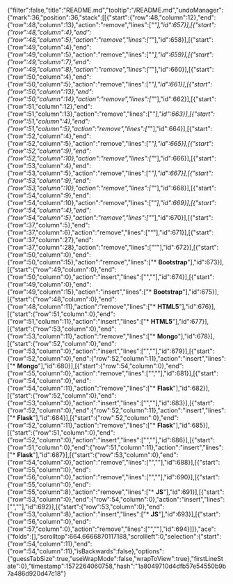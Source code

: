 {"filter":false,"title":"README.md","tooltip":"/README.md","undoManager":{"mark":36,"position":36,"stack":[[{"start":{"row":48,"column":12},"end":{"row":48,"column":13},"action":"remove","lines":["*"],"id":657}],[{"start":{"row":48,"column":4},"end":{"row":48,"column":5},"action":"remove","lines":["*"],"id":658}],[{"start":{"row":49,"column":4},"end":{"row":49,"column":5},"action":"remove","lines":["*"],"id":659}],[{"start":{"row":49,"column":7},"end":{"row":49,"column":8},"action":"remove","lines":["*"],"id":660}],[{"start":{"row":50,"column":4},"end":{"row":50,"column":5},"action":"remove","lines":["*"],"id":661}],[{"start":{"row":50,"column":13},"end":{"row":50,"column":14},"action":"remove","lines":["*"],"id":662}],[{"start":{"row":51,"column":12},"end":{"row":51,"column":13},"action":"remove","lines":["*"],"id":663}],[{"start":{"row":51,"column":4},"end":{"row":51,"column":5},"action":"remove","lines":["*"],"id":664}],[{"start":{"row":52,"column":4},"end":{"row":52,"column":5},"action":"remove","lines":["*"],"id":665}],[{"start":{"row":52,"column":9},"end":{"row":52,"column":10},"action":"remove","lines":["*"],"id":666}],[{"start":{"row":53,"column":4},"end":{"row":53,"column":5},"action":"remove","lines":["*"],"id":667}],[{"start":{"row":53,"column":9},"end":{"row":53,"column":10},"action":"remove","lines":["*"],"id":668}],[{"start":{"row":54,"column":9},"end":{"row":54,"column":10},"action":"remove","lines":["*"],"id":669}],[{"start":{"row":54,"column":4},"end":{"row":54,"column":5},"action":"remove","lines":["*"],"id":670}],[{"start":{"row":37,"column":5},"end":{"row":37,"column":6},"action":"remove","lines":["“"],"id":671}],[{"start":{"row":37,"column":27},"end":{"row":37,"column":28},"action":"remove","lines":["”"],"id":672}],[{"start":{"row":50,"column":0},"end":{"row":50,"column":15},"action":"remove","lines":["* **Bootstrap**"],"id":673}],[{"start":{"row":49,"column":0},"end":{"row":50,"column":0},"action":"insert","lines":["",""],"id":674}],[{"start":{"row":49,"column":0},"end":{"row":49,"column":15},"action":"insert","lines":["* **Bootstrap**"],"id":675}],[{"start":{"row":48,"column":0},"end":{"row":48,"column":11},"action":"remove","lines":["* **HTML5**"],"id":676}],[{"start":{"row":51,"column":0},"end":{"row":51,"column":11},"action":"insert","lines":["* **HTML5**"],"id":677}],[{"start":{"row":53,"column":0},"end":{"row":53,"column":11},"action":"remove","lines":["* **Mongo**"],"id":678}],[{"start":{"row":52,"column":0},"end":{"row":53,"column":0},"action":"insert","lines":["",""],"id":679}],[{"start":{"row":52,"column":0},"end":{"row":52,"column":11},"action":"insert","lines":["* **Mongo**"],"id":680}],[{"start":{"row":54,"column":0},"end":{"row":55,"column":0},"action":"remove","lines":["",""],"id":681}],[{"start":{"row":54,"column":0},"end":{"row":54,"column":11},"action":"remove","lines":["* **Flask**"],"id":682}],[{"start":{"row":52,"column":0},"end":{"row":53,"column":0},"action":"insert","lines":["",""],"id":683}],[{"start":{"row":52,"column":0},"end":{"row":52,"column":11},"action":"insert","lines":["* **Flask**"],"id":684}],[{"start":{"row":52,"column":0},"end":{"row":52,"column":11},"action":"remove","lines":["* **Flask**"],"id":685}],[{"start":{"row":51,"column":0},"end":{"row":52,"column":0},"action":"insert","lines":["",""],"id":686}],[{"start":{"row":51,"column":0},"end":{"row":51,"column":11},"action":"insert","lines":["* **Flask**"],"id":687}],[{"start":{"row":53,"column":0},"end":{"row":54,"column":0},"action":"remove","lines":["",""],"id":688}],[{"start":{"row":55,"column":0},"end":{"row":56,"column":0},"action":"remove","lines":["",""],"id":690}],[{"start":{"row":55,"column":0},"end":{"row":55,"column":8},"action":"remove","lines":["* **JS**"],"id":691}],[{"start":{"row":53,"column":0},"end":{"row":54,"column":0},"action":"insert","lines":["",""],"id":692}],[{"start":{"row":53,"column":0},"end":{"row":53,"column":8},"action":"insert","lines":["* **JS**"],"id":693}],[{"start":{"row":56,"column":0},"end":{"row":57,"column":0},"action":"remove","lines":["",""],"id":694}]]},"ace":{"folds":[],"scrolltop":664.6666870117188,"scrollleft":0,"selection":{"start":{"row":54,"column":11},"end":{"row":54,"column":11},"isBackwards":false},"options":{"guessTabSize":true,"useWrapMode":false,"wrapToView":true},"firstLineState":0},"timestamp":1572264060758,"hash":"1a8049710d4dfb57e54550b9b7a486d920d47c18"}
